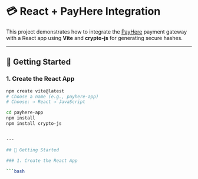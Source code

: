 # 💳 React + PayHere Integration

This project demonstrates how to integrate the [PayHere](https://www.payhere.lk) payment gateway with a React app using **Vite** and **crypto-js** for generating secure hashes.

---

## 🚀 Getting Started

### 1. Create the React App

```bash
npm create vite@latest
# Choose a name (e.g., payhere-app)
# Choose: → React → JavaScript

cd payhere-app
npm install
npm install crypto-js


---

## 🚀 Getting Started

### 1. Create the React App

```bash

